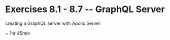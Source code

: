 # Exercises 8.1 - 8.7 -- GraphQL Server

creating a GraphQL server with Apollo Server

= 1hr 45min

